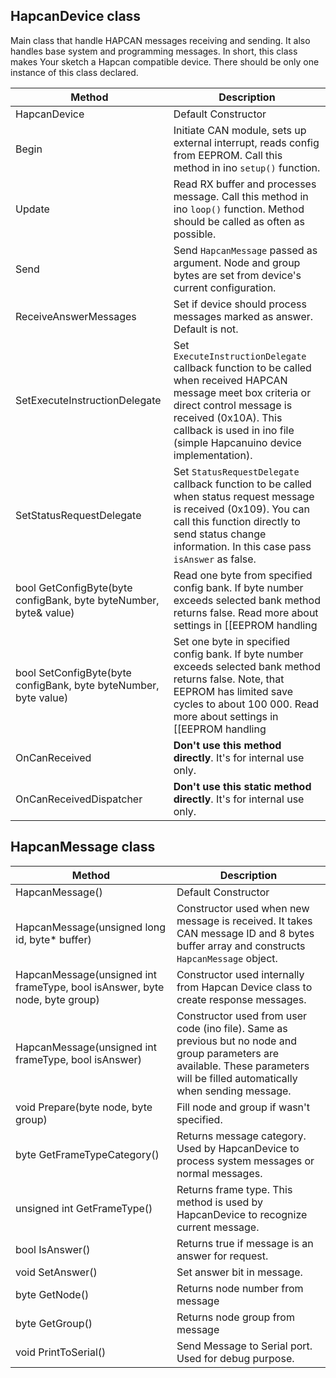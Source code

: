 ## HapcanDevice class
Main class that handle HAPCAN messages receiving and sending. It also handles base system and programming messages. In short, this class makes Your sketch a Hapcan compatible device. There should be only one instance of this class declared.

Method|Description
---|---
HapcanDevice|Default Constructor
Begin|Initiate CAN module, sets up external interrupt, reads config from EEPROM. Call this method in ino `setup()` function.
Update|Read RX buffer and processes message. Call this method in ino `loop()` function. Method should be called as often as possible.
Send|Send `HapcanMessage` passed as argument. Node and group bytes are set from device's current configuration.
ReceiveAnswerMessages|Set if device should process messages marked as answer. Default is not.
SetExecuteInstructionDelegate|Set `ExecuteInstructionDelegate` callback function to be called when received HAPCAN message meet box criteria or direct control message is received (0x10A). This callback is used in ino file (simple Hapcanuino device implementation).
SetStatusRequestDelegate|Set `StatusRequestDelegate` callback function to be called when status request message is received (0x109). You can call this function directly to send status change information. In this case pass `isAnswer` as false.
bool GetConfigByte(byte configBank, byte byteNumber, byte& value)|Read one byte from specified config bank. If byte number exceeds selected bank method returns false. Read more about settings in [[EEPROM handling|EEPROM handling]]
bool SetConfigByte(byte configBank, byte byteNumber, byte value)|Set one byte in specified config bank. If byte number exceeds selected bank method returns false. Note, that EEPROM has limited save cycles to about 100 000. Read more about settings in [[EEPROM handling|EEPROM handling]]
OnCanReceived|**Don't use this method directly**. It's for internal use only.
OnCanReceivedDispatcher|**Don't use this static method directly**. It's for internal use only.

## HapcanMessage class

Method|Description
---|---
HapcanMessage()|Default Constructor
HapcanMessage(unsigned long id, byte* buffer)|Constructor used when new message is received. It takes CAN message ID and 8 bytes buffer array and constructs `HapcanMessage` object.
HapcanMessage(unsigned int frameType, bool isAnswer, byte node, byte group)| Constructor used internally from Hapcan Device class to create response messages.
HapcanMessage(unsigned int frameType, bool isAnswer)|Constructor used from user code (ino file). Same as previous but no node and group parameters are available. These parameters will be filled automatically when sending message.
void Prepare(byte node, byte group)|Fill node and group if wasn't specified. 
byte GetFrameTypeCategory()|Returns message category. Used by HapcanDevice to process system messages or normal messages.
unsigned int GetFrameType()|Returns frame type. This method is used by HapcanDevice to recognize current message.
bool IsAnswer()|Returns true if message is an answer for request.
void SetAnswer()|Set answer bit in message.
byte GetNode()|Returns node number from message
byte GetGroup()|Returns node group from message
void PrintToSerial()|Send Message to Serial port. Used for debug purpose.